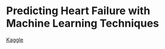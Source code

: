 # Predicting Heart Failure with Machine Learning Techniques

[Kaggle](https://www.kaggle.com/datasets/fedesoriano/heart-failure-prediction?resource=download)

